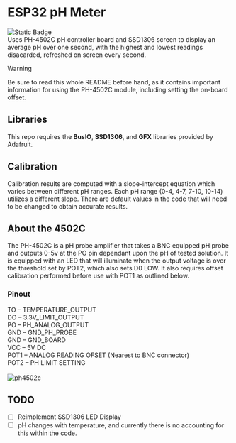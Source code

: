 # ESP32 pH Meter
![Static Badge](https://img.shields.io/badge/Status-Development/Unreleased-yellow) <br>
Uses PH-4502C pH controller board and SSD1306 screen to display an average pH over one second, with the highest and lowest readings disacarded, refreshed on screen every second.

> [!WARNING]
> Be sure to read this whole README before hand, as it contains important information for using the PH-4502C module, including setting the on-board offset.

## Libraries
This repo requires the **BusIO**, **SSD1306**, and **GFX** libraries provided by Adafruit.

## Calibration
Calibration results are computed with a slope-intercept equation which varies between different pH ranges. Each pH range (0-4, 4-7, 7-10, 10-14) utilizes a different slope. There are default values in the code that will need to be changed to obtain accurate results.

## About the 4502C
The PH-4502C is a pH probe amplifier that takes a BNC equipped pH probe and outputs 0-5v at the PO pin dependant upon the pH of tested solution. It is equipped with an LED that will illuminate when the output voltage is over the threshold set by POT2, which also sets D0 LOW. It also requires offset calibration performed before use with POT1 as outlined below. <br>

### Pinout
TO – TEMPERATURE_OUTPUT<br>
DO – 3.3V_LIMIT_OUTPUT<br>
PO – PH_ANALOG_OUTPUT<br>
GND – GND_PH_PROBE<br>
GND – GND_BOARD<br>
VCC – 5V DC<br>
POT1 – ANALOG READING OFSET (Nearest to BNC connector)<br>
POT2 – PH LIMIT SETTING<br>
<br>
![ph4502c](https://github.com/Darkl0ud/ESP32_pH_Meter/blob/main/README/ph4502c.jpg)

## TODO
- [ ] Reimplement SSD1306 LED Display
- [ ] pH changes with temperature, and currently there is no accounting for this within the code.
